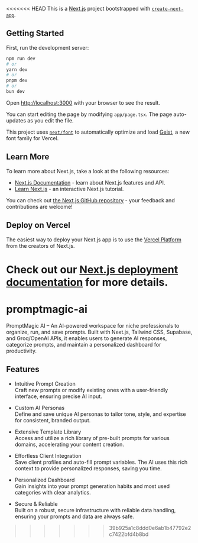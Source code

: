 <<<<<<< HEAD
This is a [Next.js](https://nextjs.org) project bootstrapped with [`create-next-app`](https://nextjs.org/docs/app/api-reference/cli/create-next-app).

## Getting Started

First, run the development server:

```bash
npm run dev
# or
yarn dev
# or
pnpm dev
# or
bun dev
```

Open [http://localhost:3000](http://localhost:3000) with your browser to see the result.

You can start editing the page by modifying `app/page.tsx`. The page auto-updates as you edit the file.

This project uses [`next/font`](https://nextjs.org/docs/app/building-your-application/optimizing/fonts) to automatically optimize and load [Geist](https://vercel.com/font), a new font family for Vercel.

## Learn More

To learn more about Next.js, take a look at the following resources:

- [Next.js Documentation](https://nextjs.org/docs) - learn about Next.js features and API.
- [Learn Next.js](https://nextjs.org/learn) - an interactive Next.js tutorial.

You can check out [the Next.js GitHub repository](https://github.com/vercel/next.js) - your feedback and contributions are welcome!

## Deploy on Vercel

The easiest way to deploy your Next.js app is to use the [Vercel Platform](https://vercel.com/new?utm_medium=default-template&filter=next.js&utm_source=create-next-app&utm_campaign=create-next-app-readme) from the creators of Next.js.

Check out our [Next.js deployment documentation](https://nextjs.org/docs/app/building-your-application/deploying) for more details.
=======
# promptmagic-ai
PromptMagic AI – An AI-powered workspace for niche professionals to organize, run, and save prompts.  Built with Next.js, Tailwind CSS, Supabase, and Groq/OpenAI APIs, it enables users to generate AI responses,  categorize prompts, and maintain a personalized dashboard for productivity.
## Features

- Intuitive Prompt Creation  
  Craft new prompts or modify existing ones with a user-friendly interface, ensuring precise AI input.

- Custom AI Personas  
  Define and save unique AI personas to tailor tone, style, and expertise for consistent, branded output.

- Extensive Template Library  
  Access and utilize a rich library of pre-built prompts for various domains, accelerating your content creation.

- Effortless Client Integration  
  Save client profiles and auto-fill prompt variables. The AI uses this rich context to provide personalized responses, saving you time.

- Personalized Dashboard  
  Gain insights into your prompt generation habits and most used categories with clear analytics.

- Secure & Reliable  
  Built on a robust, secure infrastructure with reliable data handling, ensuring your prompts and data are always safe.
>>>>>>> 39b925a1c8ddd0e6ab1b47792e2c7422bfd4b8bd
